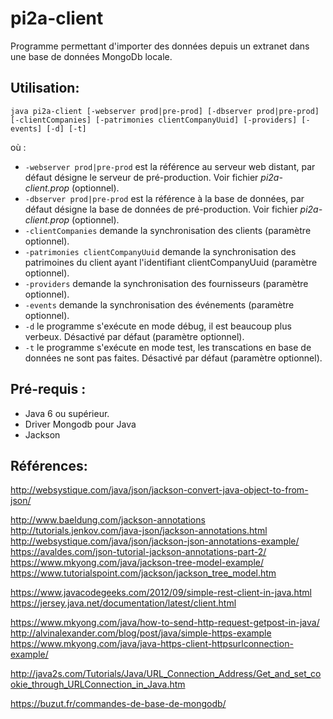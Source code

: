 # pi2a-client

Programme permettant d'importer des données depuis un extranet dans une base de données MongoDb locale.

## Utilisation:
```
java pi2a-client [-webserver prod|pre-prod] [-dbserver prod|pre-prod] [-clientCompanies] [-patrimonies clientCompanyUuid] [-providers] [-events] [-d] [-t] 
```
où :
* ```-webserver prod|pre-prod``` est la référence au serveur web distant, par défaut désigne le serveur de pré-production. Voir fichier *pi2a-client.prop* (optionnel).
* ```-dbserver prod|pre-prod``` est la référence à la base de données, par défaut désigne la base de données de pré-production. Voir fichier *pi2a-client.prop* (optionnel).
* ```-clientCompanies``` demande la synchronisation des clients (paramètre optionnel).
* ```-patrimonies clientCompanyUuid``` demande la synchronisation des patrimoines du client ayant l'identifiant clientCompanyUuid (paramètre optionnel).
* ```-providers``` demande la synchronisation des fournisseurs (paramètre optionnel).
* ```-events``` demande la synchronisation des événements (paramètre optionnel).
* ```-d``` le programme s'exécute en mode débug, il est beaucoup plus verbeux. Désactivé par défaut (paramètre optionnel).
* ```-t``` le programme s'exécute en mode test, les transcations en base de données ne sont pas faites. Désactivé par défaut (paramètre optionnel).

## Pré-requis :
- Java 6 ou supérieur.
- Driver Mongodb pour Java
- Jackson

## Références:

http://websystique.com/java/json/jackson-convert-java-object-to-from-json/

http://www.baeldung.com/jackson-annotations
http://tutorials.jenkov.com/java-json/jackson-annotations.html
http://websystique.com/java/json/jackson-json-annotations-example/
https://avaldes.com/json-tutorial-jackson-annotations-part-2/
https://www.mkyong.com/java/jackson-tree-model-example/
https://www.tutorialspoint.com/jackson/jackson_tree_model.htm

https://www.javacodegeeks.com/2012/09/simple-rest-client-in-java.html
https://jersey.java.net/documentation/latest/client.html

https://www.mkyong.com/java/how-to-send-http-request-getpost-in-java/
http://alvinalexander.com/blog/post/java/simple-https-example
https://www.mkyong.com/java/java-https-client-httpsurlconnection-example/

http://java2s.com/Tutorials/Java/URL_Connection_Address/Get_and_set_cookie_through_URLConnection_in_Java.htm

https://buzut.fr/commandes-de-base-de-mongodb/

